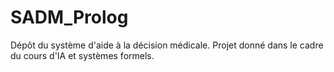 # SADM_Prolog
Dépôt du système d'aide à la décision médicale. Projet donné dans le cadre du cours d'IA et systèmes formels.

